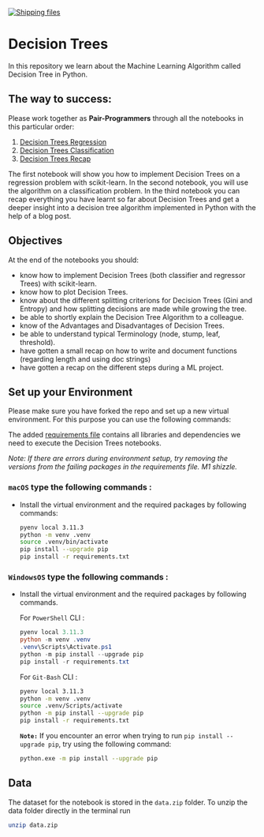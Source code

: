 [![Shipping files](https://github.com/neuefische/ds-decision-tree/actions/workflows/workflow-02.yml/badge.svg?branch=main&event=workflow_dispatch)](https://github.com/neuefische/ds-decision-tree/actions/workflows/workflow-02.yml)

# Decision Trees

In this repository we learn about the Machine Learning Algorithm
 called Decision Tree in Python. 

## The way to success:

Please work together as **Pair-Programmers** through all the notebooks
in this particular order:

1. [Decision Trees Regression](1_Decision_Trees_Visualization.ipynb)
2. [Decision Trees Classification](2_Decision_Trees_Classification.ipynb)
3. [Decision Trees Recap](3_Decision_Trees_Recap.ipynb)

The first notebook will show you how to implement
Decision Trees on a regression problem with scikit-learn. 
In the second notebook, you will use the algorithm on a classification problem.
In the third notebook you can recap everything you have learnt so far about Decision Trees and get a deeper insight into a decision tree algorithm implemented in Python with the help of a blog post.

## Objectives

At the end of the notebooks you should:

- know how to implement Decision Trees (both classifier and regressor Trees) with scikit-learn.
- know how to plot Decision Trees.
- know about the different splitting criterions for Decision Trees (Gini and Entropy) and how splitting decisions are made while growing the tree.
- be able to shortly explain the Decision Tree Algorithm to a colleague.
- know of the Advantages and Disadvantages of Decision Trees.
- be able to understand typical Terminology (node, stump, leaf, threshold).
- have gotten a small recap on how to write and document functions (regarding length and using doc strings)
- have gotten a recap on the different steps during a ML project.

## Set up your Environment

Please make sure you have forked the repo and set up a new virtual environment. For this purpose you can use the following commands:

The added [requirements file](requirements.txt) contains all libraries and dependencies we need to execute the Decision Trees notebooks.

*Note: If there are errors during environment setup, try removing the versions from the failing packages in the requirements file. M1 shizzle.*

### **`macOS`** type the following commands : 


- Install the virtual environment and the required packages by following commands:

    ```BASH
    pyenv local 3.11.3
    python -m venv .venv
    source .venv/bin/activate
    pip install --upgrade pip
    pip install -r requirements.txt
    ```
### **`WindowsOS`** type the following commands :

- Install the virtual environment and the required packages by following commands.

   For `PowerShell` CLI :

    ```PowerShell
    pyenv local 3.11.3
    python -m venv .venv
    .venv\Scripts\Activate.ps1
    python -m pip install --upgrade pip
    pip install -r requirements.txt
    ```

    For `Git-Bash` CLI :
  
    ```BASH
    pyenv local 3.11.3
    python -m venv .venv
    source .venv/Scripts/activate
    python -m pip install --upgrade pip
    pip install -r requirements.txt
    ```
     **`Note:`**
    If you encounter an error when trying to run `pip install --upgrade pip`, try using the following command:

    ```Bash
    python.exe -m pip install --upgrade pip
    ```

## Data

The dataset for the notebook is stored in the `data.zip` folder. To unzip the data folder directly in the terminal run

```sh
unzip data.zip
```
